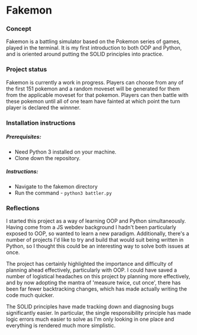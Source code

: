 # Fakemon

### Concept

Fakemon is a battling simulator based on the Pokemon series of games, played in the terminal. It is my first introduction to both OOP and Python, and is oriented around putting the SOLID principles into practice.

### Project status

Fakemon is currently a work in progress. Players can choose from any of the first 151 pokemon and a random moveset will be generated for them from the applicable moveset for that pokemon. Players can then battle with these pokemon until all of one team have fainted at which point the turn player is declared the winnner.

### Installation instructions

##### Prerequisites:

* Need Python 3 installed on your machine.
* Clone down the repository.

##### Instructions:

* Navigate to the fakemon directory
* Run the command - `python3 battler.py`

### Reflections

I started this project as a way of learning OOP and Python simultaneously. Having come from a JS webdev background I hadn't been particularly exposed to OOP, so wanted to learn a new paradigm. Additionally, there's a number of projects I'd like to try and build that would suit being written in Python, so I thought this could be an interesting way to solve both issues at once.

The project has certainly highlighted the importance and difficulty of planning ahead effectively, particularly with OOP. I could have saved a number of logistical headaches on this project by planning more effectively, and by now adopting the mantra of 'measure twice, cut once', there has been far fewer backtracking changes, which has made actually writing the code much quicker.

The SOLID principles have made tracking down and diagnosing bugs significantly easier. In particular, the single responsibility principle has made logic errors much easier to solve as I'm only looking in one place and everything is rendered much more simplistic.

